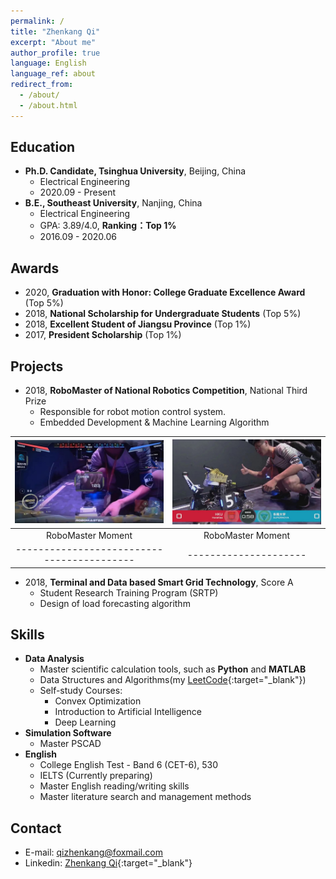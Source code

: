 ```yaml
---
permalink: /
title: "Zhenkang Qi"
excerpt: "About me"
author_profile: true
language: English
language_ref: about
redirect_from:
  - /about/
  - /about.html
---
```


<!-- I'm Passionate about the FUTURE., despite the detours. -->

## Education

- **Ph.D. Candidate, Tsinghua University**, Beijing, China
  - Electrical Engineering
  - 2020.09 - Present
- **B.E., Southeast University**, Nanjing, China
  - Electrical Engineering
  - GPA: 3.89/4.0, **Ranking：Top 1%**
  - 2016.09 - 2020.06

## Awards

- 2020, **Graduation with Honor: College Graduate Excellence Award** (Top 5%)
- 2018, **National Scholarship for Undergraduate Students** (Top 5%)
- 2018, **Excellent Student of Jiangsu Province** (Top 1%)
- 2017, **President Scholarship** (Top 1%)

## Projects

- 2018, **RoboMaster of National Robotics Competition**, National Third Prize
  - Responsible for robot motion control system.
  - Embedded Development & Machine Learning Algorithm

| ![RoboMaster](../images/robomaster02.jpg)  | ![RoboMaster](../images/robomaster01.jpg) |
| :----------------------------------------: | :---------------------------------------: |
|             RoboMaster Moment              |             RoboMaster Moment             |
| ------------------------------------------ |           ---------------------           |

- 2018, **Terminal and Data based Smart Grid Technology**, Score A
  - Student Research Training Program (SRTP)
  - Design of load forecasting algorithm

<!-- | ![loadforecasting](../images/loadforecastingloadforecasting01.png) | ![loadforecasting](../images/loadforecasting02.png) |
| :----------------------------------------------------------------: | :-------------------------------------------------: |
|              Results of Short-Term Load Forecasting 1              |      Results of Short-Term Load Forecasting 2       |
|             -----------------------------------------              |                ---------------------                | -->

## Skills

- **Data Analysis**
  - Master scientific calculation tools, such as **Python** and **MATLAB**
  - Data Structures and Algorithms(my [LeetCode](https://leetcode-cn.com/u/qizhenkang/){:target="\_blank"})
  - Self-study Courses:
    - Convex Optimization
    - Introduction to Artificial Intelligence
    - Deep Learning
- **Simulation Software**
  - Master PSCAD
- **English**
  - College English Test - Band 6 (CET-6), 530
  - IELTS (Currently preparing)
  - Master English reading/writing skills
  - Master literature search and management methods

## Contact

- E-mail: [qizhenkang@foxmail.com](mailto:qizhenkang@foxmail.com)
- Linkedin: [Zhenkang Qi](https://www.linkedin.com/in/qizhenkang/){:target="\_blank"}
  <!-- - WeChat: sdlwqzk -->
  <!-- - Phone: +86-18801380634 -->
